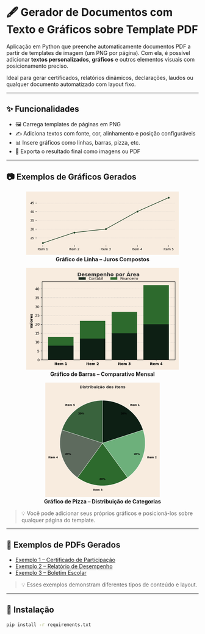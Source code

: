 # 🖋️ Gerador de Documentos com Texto e Gráficos sobre Template PDF

Aplicação em Python que preenche automaticamente documentos PDF a partir de templates de imagem (um PNG por página). Com ela, é possível adicionar **textos personalizados**, **gráficos** e outros elementos visuais com posicionamento preciso.

Ideal para gerar certificados, relatórios dinâmicos, declarações, laudos ou qualquer documento automatizado com layout fixo.

---

## ✨ Funcionalidades

- 🖼️ Carrega templates de páginas em PNG
- ✍️ Adiciona textos com fonte, cor, alinhamento e posição configuráveis
- 📊 Insere gráficos como linhas, barras, pizza, etc.
- 📄 Exporta o resultado final como imagens ou PDF

---

## 📷 Exemplos de Gráficos Gerados

<p align="center">
  <img src="imagens/Figure_3.png" width="400"/><br>
  <b>Gráfico de Linha – Juros Compostos</b>
</p>

<p align="center">
  <img src="imagens/Figure_2.png" width="400"/><br>
  <b>Gráfico de Barras – Comparativo Mensal</b>
</p>

<p align="center">
  <img src="imagens/Figure_1.png" width="300"/><br>
  <b>Gráfico de Pizza – Distribuição de Categorias</b>
</p>

> 💡 Você pode adicionar seus próprios gráficos e posicioná-los sobre qualquer página do template.

---

## 📄 Exemplos de PDFs Gerados

- [Exemplo 1 – Certificado de Participação](pdfs_exemplo/certificado1.pdf)
- [Exemplo 2 – Relatório de Desempenho](pdfs_exemplo/relatorio.pdf)
- [Exemplo 3 – Boletim Escolar](pdfs_exemplo/boletim.pdf)

> 💡 Esses exemplos demonstram diferentes tipos de conteúdo e layout.

---

## 🧪 Instalação

```bash
pip install -r requirements.txt
